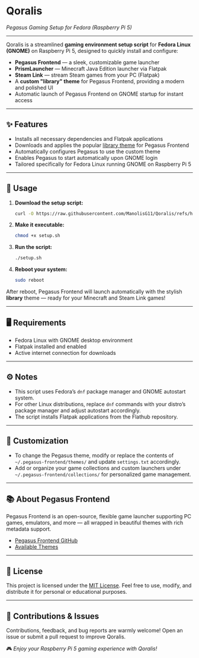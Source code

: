 # Qoralis  
*Pegasus Gaming Setup for Fedora (Raspberry Pi 5)*

---

Qoralis is a streamlined **gaming environment setup script** for **Fedora Linux (GNOME)** on Raspberry Pi 5, designed to quickly install and configure:

- **Pegasus Frontend** — a sleek, customizable game launcher  
- **PrismLauncher** — Minecraft Java Edition launcher via Flatpak  
- **Steam Link** — stream Steam games from your PC (Flatpak)  
- A **custom "library" theme** for Pegasus Frontend, providing a modern and polished UI  
- Automatic launch of Pegasus Frontend on GNOME startup for instant access

---

## ✨ Features

- Installs all necessary dependencies and Flatpak applications  
- Downloads and applies the popular [library theme](https://github.com/Fr75s/library) for Pegasus Frontend  
- Automatically configures Pegasus to use the custom theme  
- Enables Pegasus to start automatically upon GNOME login  
- Tailored specifically for Fedora Linux running GNOME on Raspberry Pi 5

---

## 🚀 Usage

1. **Download the setup script:**
   ```bash
   curl -O https://raw.githubusercontent.com/ManolisG11/Qoralis/refs/heads/main/setup.sh
   ```

2. **Make it executable:**

   ```bash
   chmod +x setup.sh
   ```

3. **Run the script:**

   ```bash
   ./setup.sh
   ```

4. **Reboot your system:**

   ```bash
   sudo reboot
   ```

After reboot, Pegasus Frontend will launch automatically with the stylish **library** theme — ready for your Minecraft and Steam Link games!

---

## 🖥️ Requirements

* Fedora Linux with GNOME desktop environment
* Flatpak installed and enabled
* Active internet connection for downloads

---

## ⚙️ Notes

* This script uses Fedora’s `dnf` package manager and GNOME autostart system.
* For other Linux distributions, replace `dnf` commands with your distro’s package manager and adjust autostart accordingly.
* The script installs Flatpak applications from the Flathub repository.

---

## 🔧 Customization

* To change the Pegasus theme, modify or replace the contents of `~/.pegasus-frontend/themes/` and update `settings.txt` accordingly.
* Add or organize your game collections and custom launchers under `~/.pegasus-frontend/collections/` for personalized game management.

---

## 📚 About Pegasus Frontend

Pegasus Frontend is an open-source, flexible game launcher supporting PC games, emulators, and more — all wrapped in beautiful themes with rich metadata support.

* [Pegasus Frontend GitHub](https://github.com/mmatyas/pegasus-frontend)
* [Available Themes](https://github.com/mmatyas/pegasus-frontend/wiki/Themes)

---

## 📝 License

This project is licensed under the [MIT License](LICENSE). Feel free to use, modify, and distribute it for personal or educational purposes.

---

## 🤝 Contributions & Issues

Contributions, feedback, and bug reports are warmly welcome! Open an issue or submit a pull request to improve Qoralis.

🎮 *Enjoy your Raspberry Pi 5 gaming experience with Qoralis!*
